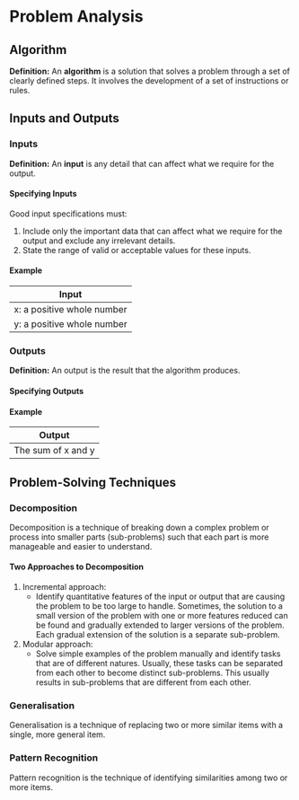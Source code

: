 # Problem Analysis

## Algorithm

__Definition:__ An __algorithm__ is a solution that solves a problem through a set of clearly defined steps. It involves the development of a set of instructions or rules.

## Inputs and Outputs

### Inputs

__Definition:__ An __input__ is any detail that can affect what we require for the output.

#### Specifying Inputs

Good input specifications must:
1. Include only the important data that can affect what we require for the output and exclude any irrelevant details.
2. State the range of valid or acceptable values for these inputs.

#### Example

| Input                      |
| --                         |
| x: a positive whole number |
| y: a positive whole number |

### Outputs

__Definition:__ An output is the result that the algorithm produces.

#### Specifying Outputs

#### Example

| Output             |
| --                 |
| The sum of x and y |

## Problem-Solving Techniques

### Decomposition

Decomposition is a technique of breaking down a complex problem or process into smaller parts (sub-problems) such that each part is more manageable and easier to understand.

#### Two Approaches to Decomposition

1. Incremental approach:
    - Identify quantitative features of the input or output that are causing the problem to be too large to handle. Sometimes, the solution to a small version of the problem with one or more features reduced can be found and gradually extended to larger versions of the problem. Each gradual extension of the solution is a separate sub-problem.
2. Modular approach:
    - Solve simple examples of the problem manually and identify tasks that are of different natures. Usually, these tasks can be separated from each other to become distinct sub-problems. This usually results in sub-problems that are different from each other.

### Generalisation

Generalisation is a technique of replacing two or more similar items with a single, more general item. 

### Pattern Recognition

Pattern recognition is the technique of identifying similarities among two or more items.

